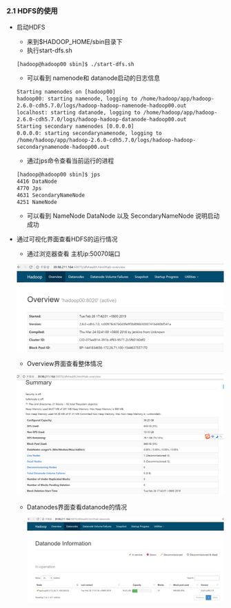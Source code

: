 ### 2.1 HDFS的使用

- 启动HDFS

  - 来到$HADOOP_HOME/sbin目录下
  - 执行start-dfs.sh

  ```shell
  [hadoop@hadoop00 sbin]$ ./start-dfs.sh
  ```
  - 可以看到 namenode和 datanode启动的日志信息

  ```shell
  Starting namenodes on [hadoop00]
  hadoop00: starting namenode, logging to /home/hadoop/app/hadoop-2.6.0-cdh5.7.0/logs/hadoop-hadoop-namenode-hadoop00.out
  localhost: starting datanode, logging to /home/hadoop/app/hadoop-2.6.0-cdh5.7.0/logs/hadoop-hadoop-datanode-hadoop00.out
  Starting secondary namenodes [0.0.0.0]
  0.0.0.0: starting secondarynamenode, logging to /home/hadoop/app/hadoop-2.6.0-cdh5.7.0/logs/hadoop-hadoop-secondarynamenode-hadoop00.out
  ```
  - 通过jps命令查看当前运行的进程

  ```shell
  [hadoop@hadoop00 sbin]$ jps
  4416 DataNode
  4770 Jps
  4631 SecondaryNameNode
  4251 NameNode
  ```
  - 可以看到 NameNode DataNode 以及 SecondaryNameNode 说明启动成功
- 通过可视化界面查看HDFS的运行情况

  - 通过浏览器查看 主机ip:50070端口

  ![1551174774098](img/hadoop-state.png)

  - Overview界面查看整体情况

  ![1551174978741](img/hadoop-state1.png)

  - Datanodes界面查看datanode的情况

    ![1551175081051](img/hadoop-state2.png)

